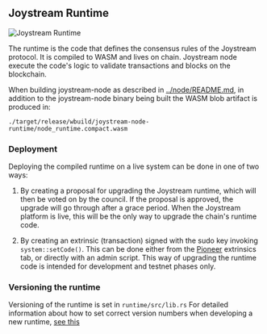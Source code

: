 ## Joystream Runtime

![Joystream Runtime](./runtime-banner.svg)


The runtime is the code that defines the consensus rules of the Joystream protocol.
It is compiled to WASM and lives on chain.
Joystream node execute the code's logic to validate transactions and blocks on the blockchain.

When building joystream-node as described in [../node/README.md](../node/README.md), in addition to the joystream-node binary being built the WASM blob artifact is produced in:

`./target/release/wbuild/joystream-node-runtime/node_runtime.compact.wasm`


### Deployment

Deploying the compiled runtime on a live system can be done in one of two ways:

1. By creating a proposal for upgrading the Joystream runtime, which will then be voted on by the council. If the proposal is approved, the upgrade will go through after a grace period. When the Joystream platform is live, this will be the only way to upgrade the chain's runtime code.

2. By creating  an extrinsic (transaction) signed with the sudo key invoking `system::setCode()`. This can be done either from the [Pioneer](/pioneer) extrinsics tab, or directly with an admin script. This way of upgrading the runtime code is intended for development and testnet phases only.

### Versioning the runtime

Versioning of the runtime is set in `runtime/src/lib.rs`
For detailed information about how to set correct version numbers when developing a new runtime, [see this](https://github.com/Joystream/joystream/issues/1)
